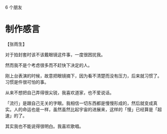 6 个朋友

# 制作感言

【张雨生】

对于拍封套时该不该戴眼镜这件事，一度很困扰我。

然而我不是个考虑很多而不赶快下决定的人。

刚上台表演的时候，故意把眼镜摘下，因为看不清楚而没有压力，后来就习惯了。习惯是件很可怕的事。

从来不想把自己弄得很尖锐，我喜欢道家，也不爱说话。

「流行」是跟自己无关的字眼。我相信一切东西都是慢慢形成的，然后就变成真实。人的命运也是一样，虽然虽然比起宇宙的进展来，这样的「慢」已经算是「超速」的了。

其实我也不能说得很明白。我喜欢歌唱。
